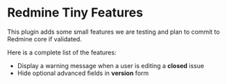 # Redmine Tiny Features

This plugin adds some small features we are testing and plan to commit to Redmine core if validated.

Here is a complete list of the features:
* Display a warning message when a user is editing a **closed** issue
* Hide optional advanced fields in **version** form
